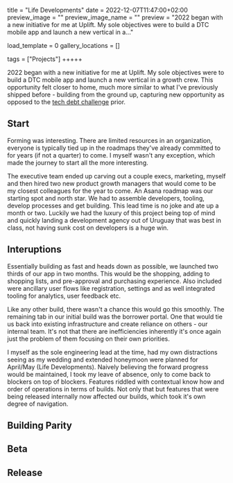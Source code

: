 title = "Life Developments"
date = 2022-12-07T11:47:00+02:00
preview_image = ""
preview_image_name = ""
preview = "2022 began with a new initiative for me at Uplift. My sole objectives were to build a DTC mobile app and launch a new vertical in a..."

load_template = 0
gallery_locations = []

tags = ["Projects"]
+++++

2022 began with a new initiative for me at Uplift. My sole objectives were to build a DTC mobile app and launch a new vertical in a growth crew. This opportunity felt closer to home, much more similar to what I've previously shipped before - building from the ground up, capturing new opportunity as opposed to the [tech debt challenge](../../../../2020/11/17/tech-debt) prior.

## Start
Forming was interesting. There are limited resources in an organization, everyone is typically tied up in the roadmaps they've already committed to for years (if not a quarter) to come. I myself wasn't any exception, which made the journey to start all the more interesting.

The executive team ended up carving out a couple execs, marketing, myself and then hired two new product growth managers that would come to be my closest colleagues for the year to come. An Asana roadmap was our starting spot and north star. We had to assemble developers, tooling, develop processes and get building. This lead time is no joke and ate up a month or two. Luckily we had the luxury of this project being top of mind and quickly landing a development agency out of Uruguay that was best in class, not having sunk cost on developers is a huge win.

## Interuptions
Essentially building as fast and heads down as possible, we launched two thirds of our app in two months. This would be the shopping, adding to shopping lists, and pre-approval and purchasing experience. Also included were ancillary user flows like registration, settings and as well integrated tooling for analytics, user feedback etc.

Like any other build, there wasn't a chance this would go this smoothly. The remaining tab in our initial build was the borrower portal. One that would tie us back into existing infrastructure and create reliance on others - our internal team. It's not that there are inefficiencies inherently it's once again just the problem of them focusing on their own priorities.

I myself as the sole engineering lead at the time, had my own distractions seeing as my wedding and extended honeymoon were planned for April/May (Life Developments). Naively believing the forward progress would be maintained, I took my leave of absence, only to come back to blockers on top of blockers. Features riddled with contextual know how and order of operations in terms of builds. Not only that but features that were being released internally now affected our builds, which took it's own degree of navigation.

## Building Parity

## Beta

## Release